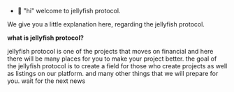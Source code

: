 - 🐙 "hi" welcome to jellyfish protocol.

We give you a little explanation here, regarding the jellyfish protocol.

**what is jellyfish protocol?**

jellyfish protocol is one of the projects that moves on financial and here there will be many places for you to make your project better. the goal of the jellyfish protocol is to create a field for those who create projects as well as listings on our platform. and many other things that we will prepare for you. wait for the next news
